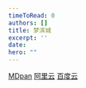 ```yaml
---
timeToRead: 0
authors: []
title: 梦滨城
excerpt: ''
date: 
hero: ""
---
```

[MDpan](https://mdpan.tk/%E6%A2%A6%E6%BB%A8%E5%9F%8E)
[阿里云](https://www.aliyundrive.com/s/YDpAFxEEV5h)
[百度云](https://pan.baidu.com/s/16l9mJGMJMeWtavfqkciRmQ?pwd=xctk)